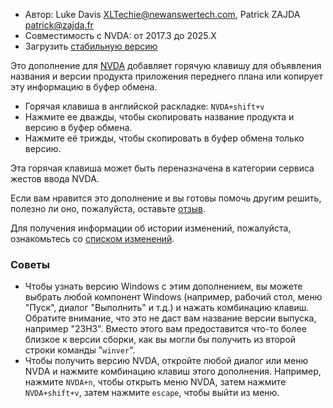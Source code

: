 * Автор: Luke Davis <XLTechie@newanswertech.com>, Patrick ZAJDA <patrick@zajda.fr>
* Совместимость с NVDA: от 2017.3 до 2025.X
* Загрузить [стабильную версию][1]

Это дополнение для [NVDA](https://nvaccess.org/) добавляет горячую клавишу для объявления названия и версии продукта приложения переднего плана или копирует эту информацию в буфер обмена.

* Горячая клавиша в английской раскладке: `NVDA+shift+v`
* Нажмите ее дважды, чтобы скопировать название продукта и версию в буфер обмена.
* Нажмите её трижды, чтобы скопировать в буфер обмена только версию.

Эта горячая клавиша может быть переназначена в категории сервиса жестов ввода NVDA.

Если вам нравится это дополнение и вы готовы помочь другим решить, полезно ли оно, пожалуйста, оставьте [отзыв][3].

Для получения информации об истории изменений, пожалуйста, ознакомьтесь со [списком изменений][2].

### Советы

* Чтобы узнать версию Windows с этим дополнением, вы можете выбрать любой компонент Windows (например, рабочий стол, меню "Пуск", диалог "Выполнить" и т.д.) и нажать комбинацию клавиш. Обратите внимание, что это не даст вам название версии выпуска, например "23H3". Вместо этого вам предоставится что-то более близкое к версии сборки, как вы могли бы получить из второй строки команды "`winver`".
* Чтобы получить версию NVDA, откройте любой диалог или меню NVDA и нажмите комбинацию клавиш этого дополнения. Например, нажмите `NVDA+n`, чтобы открыть меню NVDA, затем нажмите `NVDA+shift+v`, затем нажмите `escape`, чтобы выйти из меню.

[1]: https://www.nvaccess.org/addonStore/legacy?file=sayProductNameAndVersion

[2]: https://github.com/opensourcesys/sayProductNameAndVersion/blob/master/changelog.md#readme

[3]: https://github.com/nvaccess/addon-datastore/discussions/2683
